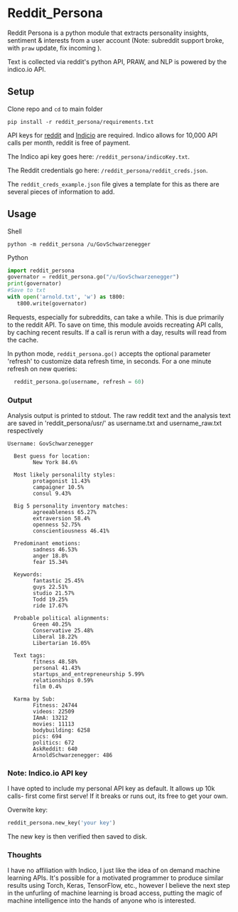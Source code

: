 # Reddit_Persona
Reddit Persona is a python module that extracts personality insights, sentiment &amp; interests from a user account (Note: subreddit support broke, with `praw` update, fix incoming ).

Text is collected via reddit's python API, PRAW, and NLP is powered by the indico.io API.

## Setup
Clone repo and `cd` to main folder
```command 
pip install -r reddit_persona/requirements.txt
```
API keys for [reddit](https://praw.readthedocs.io/en/latest/getting_started/configuration/options.html#basic-configuration-options) and [Indicio](https://indico.io/) are required. Indico allows for 10,000 API calls per month, reddit is free of payment.

The Indico api key goes here: `/reddit_persona/indicoKey.txt`.

The Reddit credentials go here: `/reddit_persona/reddit_creds.json`. 

The `reddit_creds_example.json` file gives a template for this as there are several pieces of information to add.



## Usage 



Shell
```command
python -m reddit_persona /u/GovSchwarzenegger
```


Python 
```python
import reddit_persona
governator = reddit_persona.go("/u/GovSchwarzenegger")
print(governator)
#Save to txt
with open('arnold.txt', 'w') as t800:
   t800.write(governator)
```

Requests, especially for subreddits, can take a while. This is due primarily to the reddit API.
To save on time, this module avoids recreating API calls, by caching recent results. If a call is rerun with a day, results will read from the cache.

In python mode, ```reddit_persona.go()``` accepts the optional parameter 'refresh' to customize data refresh time, in seconds.
For a one minute refresh on new queries:
```python
  reddit_persona.go(username, refresh = 60)
```


### Output

Analysis output is printed to stdout. The raw reddit text and the analysis text are saved in 'reddit_persona/usr/' as username.txt and username_raw.txt respectively


```
Username: GovSchwarzenegger

  Best guess for location:
        New York 84.6%

  Most likely personalilty styles:
        protagonist 11.43%
        campaigner 10.5%
        consul 9.43%

  Big 5 personality inventory matches:
        agreeableness 65.27%
        extraversion 58.4%
        openness 52.75%
        conscientiousness 46.41%

  Predominant emotions:
        sadness 46.53%
        anger 18.8%
        fear 15.34%

  Keywords:
        fantastic 25.45%
        guys 22.51%
        studio 21.57%
        Todd 19.25%
        ride 17.67%

  Probable political alignments:
        Green 40.25%
        Conservative 25.48%
        Liberal 18.22%
        Libertarian 16.05%

  Text tags:
        fitness 48.58%
        personal 41.43%
        startups_and_entrepreneurship 5.99%
        relationships 0.59%
        film 0.4%
        
  Karma by Sub:
        Fitness: 24744
        videos: 22509
        IAmA: 13212
        movies: 11113
        bodybuilding: 6258
        pics: 694
        politics: 672
        AskReddit: 640
        ArnoldSchwarzenegger: 486
```
### Note: Indico.io API key
I have opted to include my personal API key as default. It allows up 10k calls- first come first serve!
If it breaks or runs out, its free to get your own.

Overwite key:
```python
reddit_persona.new_key('your key')
```
The new key is then verified then saved to disk.


### Thoughts
I have no affiliation with Indico, I just like the idea of on demand machine learning APIs. 
It's possible for a motivated programmer to produce similar results using Torch, Keras, TensorFlow, etc., however I believe the next step in the unfurling of machine learning is broad access, putting the magic of machine intelligence into the hands of anyone who is interested. 
